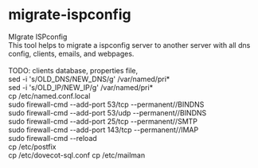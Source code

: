 # migrate-ispconfig
MIgrate ISPconfig<br>
This tool helps to migrate a ispconfig server to another server with all dns config, clients, emails, and webpages.<br>
<br>
TODO: clients database, properties file,<br>
sed -i 's/OLD_DNS/NEW_DNS/g' /var/named/pri*<br>
sed -i 's/OLD_IP/NEW_IP/g' /var/named/pri*<br>
cp /etc/named.conf.local<br>
sudo firewall-cmd --add-port 53/tcp --permanent//BINDNS<br>
sudo firewall-cmd --add-port 53/udp --permanent//BINDNS<br>
sudo firewall-cmd --add-port 25/tcp --permanent//SMTP<br>
sudo firewall-cmd --add-port 143/tcp --permanent//IMAP<br>
sudo firewall-cmd --reload<br>
cp /etc/postfix<br>
cp /etc/dovecot-sql.conf
cp /etc/mailman
